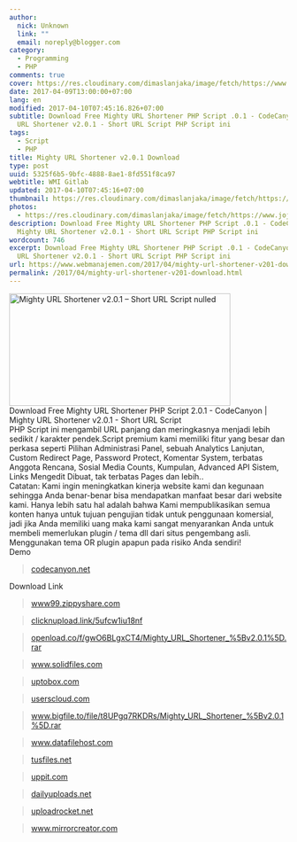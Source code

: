 ```yaml
---
author:
  nick: Unknown
  link: ""
  email: noreply@blogger.com
category:
  - Programming
  - PHP
comments: true
cover: https://res.cloudinary.com/dimaslanjaka/image/fetch/https://www.jojothemes.com/wp-content/uploads/2016/07/Mighty-URL-Shortener-v1.0.1-%E2%80%93-Short-URL-Script.jpg
date: 2017-04-09T13:00:00+07:00
lang: en
modified: 2017-04-10T07:45:16.826+07:00
subtitle: Download Free Mighty URL Shortener PHP Script .0.1 - CodeCanyon Mighty
  URL Shortener v2.0.1 - Short URL Script PHP Script ini
tags:
  - Script
  - PHP
title: Mighty URL Shortener v2.0.1 Download
type: post
uuid: 5325f6b5-9bfc-4888-8ae1-8fd551f8ca97
webtitle: WMI Gitlab
updated: 2017-04-10T07:45:16+07:00
thumbnail: https://res.cloudinary.com/dimaslanjaka/image/fetch/https://www.jojothemes.com/wp-content/uploads/2016/07/Mighty-URL-Shortener-v1.0.1-%E2%80%93-Short-URL-Script.jpg
photos:
  - https://res.cloudinary.com/dimaslanjaka/image/fetch/https://www.jojothemes.com/wp-content/uploads/2016/07/Mighty-URL-Shortener-v1.0.1-%E2%80%93-Short-URL-Script.jpg
description: Download Free Mighty URL Shortener PHP Script .0.1 - CodeCanyon
  Mighty URL Shortener v2.0.1 - Short URL Script PHP Script ini
wordcount: 746
excerpt: Download Free Mighty URL Shortener PHP Script .0.1 - CodeCanyon Mighty
  URL Shortener v2.0.1 - Short URL Script PHP Script ini
url: https://www.webmanajemen.com/2017/04/mighty-url-shortener-v201-download.html
permalink: /2017/04/mighty-url-shortener-v201-download.html
---
```


<div dir="ltr" style="text-align: left;" trbidi="on"><div><img alt="Mighty URL Shortener v2.0.1 – Short URL Script nulled" height="203" src="https://res.cloudinary.com/dimaslanjaka/image/fetch/https://www.jojothemes.com/wp-content/uploads/2016/07/Mighty-URL-Shortener-v1.0.1-%E2%80%93-Short-URL-Script.jpg" title="Mighty URL Shortener v2.0.1 – Short URL Script nulled" width="400"> </div><div><div></div><div>Download Free Mighty URL Shortener PHP Script 2.0.1 - CodeCanyon |    Mighty URL Shortener v2.0.1 - Short URL Script   <br><div>PHP Script ini mengambil URL panjang dan meringkasnya menjadi     lebih sedikit / karakter pendek.Script premium kami memiliki     fitur yang besar dan perkasa seperti Pilihan Administrasi     Panel, sebuah Analytics Lanjutan, Custom Redirect Page,     Password Protect, Komentar System, terbatas Anggota Rencana,     Sosial Media Counts, Kumpulan, Advanced API Sistem, Links     Mengedit Dibuat, tak terbatas Pages dan lebih..    </div><div id="quads-ad2"><div>Catatan: Kami ingin meningkatkan kinerja website kami dan      kegunaan sehingga Anda benar-benar bisa mendapatkan manfaat      besar dari website kami. Hanya lebih satu hal adalah bahwa      Kami mempublikasikan semua konten hanya untuk tujuan      pengujian tidak untuk penggunaan komersial, jadi jika Anda      memiliki uang maka kami sangat menyarankan Anda untuk      membeli memerlukan plugin / tema dll dari situs pengembang      asli. Menggunakan tema OR plugin apapun pada risiko Anda      sendiri!     </div></div><div>Demo    </div><blockquote><div><a href="https://translate.googleusercontent.com/translate_c?depth=2&amp;langpair=auto%7Cid&amp;nv=1&amp;rurl=translate.google.com&amp;sp=nmt4&amp;u=https://blog.snfr.cf/go/aHR0cHM6Ly9hZGYubHkvMTEwMjQ1NjEvaHR0cHM6Ly9jb2RlY2FueW9uLm5ldC9pdGVtL21pZ2h0eS11cmwtc2hvcnRlbmVyLXNob3J0LXVybC1zY3JpcHQvMTY1MDMzOTk%3D&amp;usg=ALkJrhjqtanT7SYDdY1mvyRNW721EVfjXA" rel="noopener noreferer nofollow" title="Codecanyon.net">      codecanyon.net      </a>    </div></blockquote><div>Download Link    </div><blockquote><div><a href="https://translate.googleusercontent.com/translate_c?depth=2&amp;langpair=auto%7Cid&amp;nv=1&amp;rurl=translate.google.com&amp;sp=nmt4&amp;u=https://blog.snfr.cf/go/aHR0cHM6Ly9hZGYubHkvMTEwMjQ1NjEvaHR0cDovL3d3dzk5LnppcHB5c2hhcmUuY29tL3YvUTV0NllwcmwvZmlsZS5odG1s&amp;usg=ALkJrhiaU0dbvpoV88UYJtu3W2eAZxSirw" rel="noopener noreferer nofollow" title="Www99.zippyshare.com">      www99.zippyshare.com      </a>    </div></blockquote><blockquote><div><a href="https://translate.googleusercontent.com/translate_c?depth=2&amp;langpair=auto%7Cid&amp;nv=1&amp;rurl=translate.google.com&amp;sp=nmt4&amp;u=https://blog.snfr.cf/go/aHR0cHM6Ly9hZGYubHkvMTEwMjQ1NjEvaHR0cHM6Ly9jbGlja251cGxvYWQubGluay81dWZjdzFpdTE4bmY%3D&amp;usg=ALkJrhjGaxJs8B99p8zLitLPNoE3rO4JXg" rel="noopener noreferer nofollow" title="Clicknupload.link/5ufcw1iu18nf">      clicknupload.link/5ufcw1iu18nf      </a>    </div></blockquote><blockquote><div><a href="https://translate.googleusercontent.com/translate_c?depth=2&amp;langpair=auto%7Cid&amp;nv=1&amp;rurl=translate.google.com&amp;sp=nmt4&amp;u=https://blog.snfr.cf/go/aHR0cHM6Ly9hZGYubHkvMTEwMjQ1NjEvaHR0cHM6Ly9vcGVubG9hZC5jby9mL2d3TzZCTGd4Q1Q0L01pZ2h0eV9VUkxfU2hvcnRlbmVyXyU1QnYyLjAuMSU1RC5yYXI%3D&amp;usg=ALkJrhhL84bdGSh98pnL7vs4FcWHsnl0pw" rel="noopener noreferer nofollow" title="Openload.co/f/gwO6BLgxCT4/Mighty_URL_Shortener_%5Bv2.0.1%5D.rar">      openload.co/f/gwO6BLgxCT4/Mighty_URL_Shortener_%5Bv2.0.1%5D.rar      </a>    </div></blockquote><blockquote><div><a href="https://translate.googleusercontent.com/translate_c?depth=2&amp;langpair=auto%7Cid&amp;nv=1&amp;rurl=translate.google.com&amp;sp=nmt4&amp;u=https://blog.snfr.cf/go/aHR0cHM6Ly9hZGYubHkvMTEwMjQ1NjEvaHR0cDovL3d3dy5zb2xpZGZpbGVzLmNvbS9kLzRBNFFOeE5ZUHF4d1o%3D&amp;usg=ALkJrhhQx6hCdmsnEbWAOsNASu1FQIcXAQ" rel="noopener noreferer nofollow" title="Www.solidfiles.com">      www.solidfiles.com      </a>    </div></blockquote><blockquote><div><a href="https://translate.googleusercontent.com/translate_c?depth=2&amp;langpair=auto%7Cid&amp;nv=1&amp;rurl=translate.google.com&amp;sp=nmt4&amp;u=https://blog.snfr.cf/go/aHR0cHM6Ly9hZGYubHkvMTEwMjQ1NjEvaHR0cDovL3VwdG9ib3guY29tL204bzhwcmRpcHBhZg%3D%3D&amp;usg=ALkJrhiPl4iRKm6ojUsJIhXQy9Wf9TX2Rg" rel="noopener noreferer nofollow" title="Uptobox.com">      uptobox.com      </a>    </div></blockquote><blockquote><div><a href="https://translate.googleusercontent.com/translate_c?depth=2&amp;langpair=auto%7Cid&amp;nv=1&amp;rurl=translate.google.com&amp;sp=nmt4&amp;u=https://blog.snfr.cf/go/aHR0cHM6Ly9hZGYubHkvMTEwMjQ1NjEvaHR0cHM6Ly91c2Vyc2Nsb3VkLmNvbS82M2VheTMzNzNjbnM%3D&amp;usg=ALkJrhhENpKFaT-7zwrgfkyRIFdTydC_UA" rel="noopener noreferer nofollow" title="Userscloud.com">      userscloud.com      </a>    </div></blockquote><blockquote><div><a href="https://translate.googleusercontent.com/translate_c?depth=2&amp;langpair=auto%7Cid&amp;nv=1&amp;rurl=translate.google.com&amp;sp=nmt4&amp;u=https://blog.snfr.cf/go/aHR0cHM6Ly9hZGYubHkvMTEwMjQ1NjEvaHR0cHM6Ly93d3cuYmlnZmlsZS50by9maWxlL3Q4VVBncTdSS0RScy9NaWdodHlfVVJMX1Nob3J0ZW5lcl8lNUJ2Mi4wLjElNUQucmFy&amp;usg=ALkJrhhKHY5yIWex2IplZMZCAsUrIY-Ymw" rel="noopener noreferer nofollow" title="Www.bigfile.to/file/t8UPgq7RKDRs/Mighty_URL_Shortener_%5Bv2.0.1%5D.rar">      www.bigfile.to/file/t8UPgq7RKDRs/Mighty_URL_Shortener_%5Bv2.0.1%5D.rar      </a>    </div></blockquote><blockquote><div><a href="https://translate.googleusercontent.com/translate_c?depth=2&amp;langpair=auto%7Cid&amp;nv=1&amp;rurl=translate.google.com&amp;sp=nmt4&amp;u=https://blog.snfr.cf/go/aHR0cHM6Ly9hZGYubHkvMTEwMjQ1NjEvaHR0cHM6Ly93d3cuZGF0YWZpbGVob3N0LmNvbS9kL2M0ODAyZjUz&amp;usg=ALkJrhjBR6QwbFNPjAIZ-AfV5DHHh4Nfzw" rel="noopener noreferer nofollow" title="Www.datafilehost.com">      www.datafilehost.com      </a>    </div></blockquote><blockquote><div><a href="https://translate.googleusercontent.com/translate_c?depth=2&amp;langpair=auto%7Cid&amp;nv=1&amp;rurl=translate.google.com&amp;sp=nmt4&amp;u=https://blog.snfr.cf/go/aHR0cHM6Ly9hZGYubHkvMTEwMjQ1NjEvaHR0cHM6Ly90dXNmaWxlcy5uZXQvZ2V2ZzFvaDBiOXA3&amp;usg=ALkJrhg4bshSxr0_fZCx729sNsMxqRComw" rel="noopener noreferer nofollow" title="Tusfiles.net">      tusfiles.net      </a>    </div></blockquote><blockquote><div><a href="https://translate.googleusercontent.com/translate_c?depth=2&amp;langpair=auto%7Cid&amp;nv=1&amp;rurl=translate.google.com&amp;sp=nmt4&amp;u=https://blog.snfr.cf/go/aHR0cHM6Ly9hZGYubHkvMTEwMjQ1NjEvaHR0cDovL3VwcGl0LmNvbS9qZXQwa3NtbGUzN2o%3D&amp;usg=ALkJrhhuPWDkqPHDUqSZuHMO2Pz4r9Rfjw" rel="noopener noreferer nofollow" title="Uppit.com">      uppit.com      </a>    </div></blockquote><blockquote><div><a href="https://translate.googleusercontent.com/translate_c?depth=2&amp;langpair=auto%7Cid&amp;nv=1&amp;rurl=translate.google.com&amp;sp=nmt4&amp;u=https://blog.snfr.cf/go/aHR0cHM6Ly9hZGYubHkvMTEwMjQ1NjEvaHR0cHM6Ly9kYWlseXVwbG9hZHMubmV0LzU3N256c3ZrM2E4Mw%3D%3D&amp;usg=ALkJrhhkmiWlTo4l6UDX_rNWaV0UH7OIHA" rel="noopener noreferer nofollow" title="Dailyuploads.net">      dailyuploads.net      </a>    </div></blockquote><blockquote><div><a href="https://translate.googleusercontent.com/translate_c?depth=2&amp;langpair=auto%7Cid&amp;nv=1&amp;rurl=translate.google.com&amp;sp=nmt4&amp;u=https://blog.snfr.cf/go/aHR0cHM6Ly9hZGYubHkvMTEwMjQ1NjEvaHR0cDovL3VwbG9hZHJvY2tldC5uZXQvOW1iY2Fmdm1rOGVwL01pZ2h0eV9VUkxfU2hvcnRlbmVyX192Mi4wLjFfLnJhci5odG1s&amp;usg=ALkJrhhXxN_JnZQL9jtzfgDMa-Q3qt4yOw" rel="noopener noreferer nofollow" title="Uploadrocket.net">      uploadrocket.net      </a>    </div></blockquote><blockquote><div><a href="https://translate.googleusercontent.com/translate_c?depth=2&amp;langpair=auto%7Cid&amp;nv=1&amp;rurl=translate.google.com&amp;sp=nmt4&amp;u=https://blog.snfr.cf/go/aHR0cHM6Ly9hZGYubHkvMTEwMjQ1NjEvaHR0cDovL3d3dy5taXJyb3JjcmVhdG9yLmNvbS9maWxlcy8wUUs4RUtWOC9NaWdodHlfVVJMX1Nob3J0ZW5lcl8lNUJ2Mi4wLjElNUQucmFyX2xpbmtz&amp;usg=ALkJrhjJ4UZbC3V6rKnhPGKIHC_5avQ1SQ" rel="noopener noreferer nofollow" title="Www.mirrorcreator.com">      www.mirrorcreator.com      </a>    </div></blockquote></div></div></div>